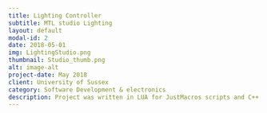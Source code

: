 ```yaml
---
title: Lighting Controller
subtitle: MTL studio Lighting
layout: default
modal-id: 2
date: 2018-05-01
img: LightingStudio.png
thumbnail: Studio_thumb.png
alt: image-alt
project-date: May 2018
client: University of Sussex
category: Software Development & electronics
description: Project was written in LUA for JustMacros scripts and C++ for the controller code, Git used for version control of project.<br/> The project entailed writing software to be run on a micro controller that would link via internal network to the studios server and receive commands over UDP to operate and control the soft light boxes around the studio. The gallery is running JustMacros where the LUA scripts written for the project can be found. The scripts are written in a way so that they can either be used<br/><br/> The exciting part of the project is the LUA scripts function can be passed an RGB value of any colour along with a frequency code for Pulse Width Modulation of the led's. This is done via a simple one line call E.G ledLightColourControl(red, green, blue, frequency), call scripts can be used and mapped to a macro pad in the gallery so at the push of a button the whole studio will change allowing for themes to be created for personalised presentations.<br/>PWM or pulse duration modulation is essentially an imitation of an analog signal by turning the signal on and off in a pattern to simulate an steady voltage between 1-5v, used in LEDs for this project was essential as the studio used broadcasting cameras of varying types ranging from Sony EX3's to Blackmagic 4K cinema cameras. This variation meant that different frequency values provided different results for which cameras were in use e.g. lines could be seen on the light boxes as the PWM didn't match the frame rate the camera was working at.<br/> The scripts then send off the command over UDP to the controller which assess the content, calculates the PWM value and reacts accordingly, the controller is constantly listening for commands and is connected via ethernet to the gallery server, this was done to avoid any network connection loss which can happen over wireless connection the command is also triple sent to eliminate any packet loss hiccups if any at all may happen.<br/><br/> Constructing the electronics and wiring it all up to support 24 lighting strips (3 chained) from each 24v pack and connected to the controller was another part of the project. This meant for meticulous testing and calculating of the current and power needed by the board. I worked on and constructed the electronics following the project managers schematic design and then alongside the lead technician to ensure the setup was to safety standards required by the university, this was in turn checked by the university inspector to be signed off. We then ran all the cables in the gallery and studio following the technician and the project managers layout and thoroughly tested all outlets and packs and provided a safety report of the full installation to the project manager.<br/><br/> A basic version of the project and mock script can be found on my Github, the full project is not available as it is on a private repo for confidentiality as required by the university.
---
```

